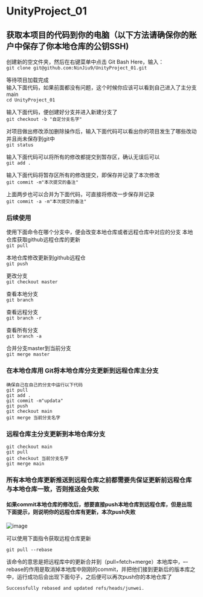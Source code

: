 # UnityProject_01
## 获取本项目的代码到你的电脑（以下方法请确保你的账户中保存了你本地仓库的公钥SSH)
创建新的空文件夹，然后在右键菜单中点击 Git Bash Here，输入：  
```git clone git@github.com:NinJiu9/UnityProject_01.git```  

等待项目加载完成  
输入下面代码，如果前面都没有问题，这个时候你应该可以看到自己进入了主分支 main   
`cd UnityProject_01`  

输入下面代码，便创建好分支并进入新建分支了  
`git checkout -b "自定分支名字"`  

对项目做出修改添加删除操作后，输入下面代码可以看出你的项目发生了哪些改动并且尚未保存到git中  
`git status`  

输入下面代码可以将所有的修改都提交到暂存区，确认无误后可以  
`git add .`  

输入下面代码将暂存区所有的修改提交，即保存并记录了本次修改  
`git commit -m"本次提交的备注"`  

上面两步也可以合并为下面代码，可直接将修改一步保存并记录  
`git commit -a -m"本次提交的备注"`   


### 后续使用  
使用下面命令在哪个分支中，便会改变本地仓库或者远程仓库中对应的分支
本地仓库获取github远程仓库的更新  
`git pull`  
  
本地仓库修改更新到github远程仓  
`git push`  

更改分支  
`git checkout master`  

查看本地分支  
`git branch`  

查看远程分支  
`git branch -r`  

查看所有分支  
`git branch -a`  

合并分支master到当前分支  
`git merge master`

### 在**本地仓库用 Git**将本地仓库分支更新到远程仓库主分支  
```
确保自己在自己的分支中运行以下代码
git pull
git add .  
git commit -m"updata"
git push  
git checkout main  
git merge 当前分支名字  
```

### 远程仓库主分支更新到本地仓库分支  
```
git checkout main  
git pull  
git checkout 当前分支名字  
git merge main  
```

### **所有本地仓库更新推送到远程仓库之前都需要先保证更新前远程仓库与本地仓库一致，否则推送会失败**
#### 如果commit本地仓库的修改后，想要直接push本地仓库到远程仓库，但是出现下面提示，则说明你的远程仓库有更新，本次push失败  
![image](https://github.com/NinJiu9/UnityProject_01/assets/95898218/15c93b08-ea3c-48e6-be86-df882d776cab)

可以使用下面指令获取远程仓库更新  
```
git pull --rebase
```  
该命令的意思是把远程库中的更新合并到（pull=fetch+merge）本地库中，–-rebase的作用是取消掉本地库中刚刚的commit，并把他们接到更新后的版本库之中，运行成功后会出现下面句子，之后便可以再次push你的本地仓库了  
```
Successfully rebased and updated refs/heads/junwei.
```
